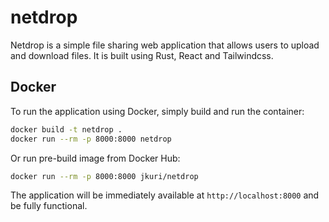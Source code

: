 # netdrop

Netdrop is a simple file sharing web application that allows users to upload and download files. It is built using Rust, React and Tailwindcss.

## Docker

To run the application using Docker, simply build and run the container:

```bash
docker build -t netdrop .
docker run --rm -p 8000:8000 netdrop
```

Or run pre-build image from Docker Hub:

```bash
docker run --rm -p 8000:8000 jkuri/netdrop
```

The application will be immediately available at `http://localhost:8000` and be fully functional.

